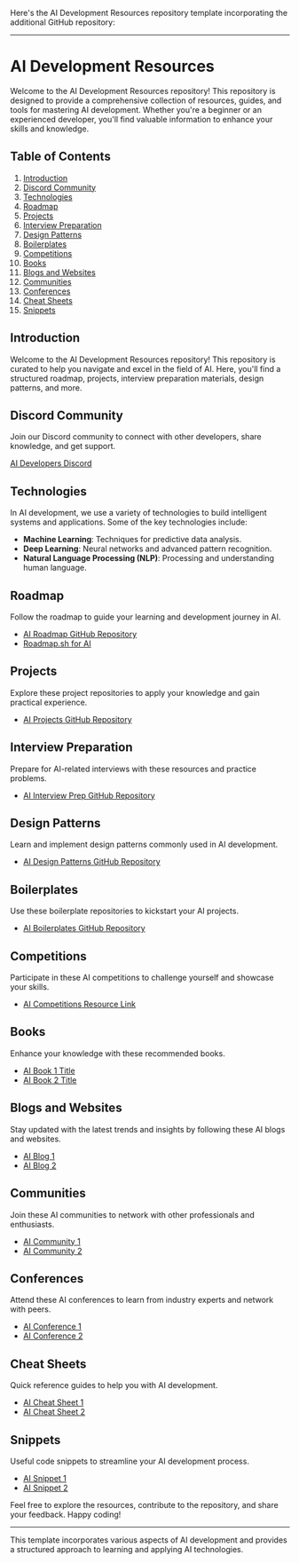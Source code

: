 Here's the AI Development Resources repository template incorporating the additional GitHub repository:

---

# AI Development Resources

Welcome to the AI Development Resources repository! This repository is designed to provide a comprehensive collection of resources, guides, and tools for mastering AI development. Whether you're a beginner or an experienced developer, you'll find valuable information to enhance your skills and knowledge.

## Table of Contents

1. [Introduction](#introduction)
2. [Discord Community](#discord-community)
3. [Technologies](#technologies)
4. [Roadmap](#roadmap)
5. [Projects](#projects)
6. [Interview Preparation](#interview-preparation)
7. [Design Patterns](#design-patterns)
8. [Boilerplates](#boilerplates)
9. [Competitions](#competitions)
10. [Books](#books)
11. [Blogs and Websites](#blogs-and-websites)
12. [Communities](#communities)
13. [Conferences](#conferences)
14. [Cheat Sheets](#cheat-sheets)
15. [Snippets](#snippets)

## Introduction

Welcome to the AI Development Resources repository! This repository is curated to help you navigate and excel in the field of AI. Here, you'll find a structured roadmap, projects, interview preparation materials, design patterns, and more.

## Discord Community

Join our Discord community to connect with other developers, share knowledge, and get support.

[AI Developers Discord](https://discord.gg/yourdiscordlink)

## Technologies

In AI development, we use a variety of technologies to build intelligent systems and applications. Some of the key technologies include:

- **Machine Learning**: Techniques for predictive data analysis.
- **Deep Learning**: Neural networks and advanced pattern recognition.
- **Natural Language Processing (NLP)**: Processing and understanding human language.

## Roadmap

Follow the roadmap to guide your learning and development journey in AI.

- [AI Roadmap GitHub Repository](https://github.com/yourusername/ai-roadmap)
- [Roadmap.sh for AI](https://roadmap.sh/ai)

## Projects

Explore these project repositories to apply your knowledge and gain practical experience.

- [AI Projects GitHub Repository](https://github.com/yourusername/ai-projects)

## Interview Preparation

Prepare for AI-related interviews with these resources and practice problems.

- [AI Interview Prep GitHub Repository](https://github.com/yourusername/ai-interview-prep)

## Design Patterns

Learn and implement design patterns commonly used in AI development.

- [AI Design Patterns GitHub Repository](https://github.com/yourusername/ai-design-patterns)

## Boilerplates

Use these boilerplate repositories to kickstart your AI projects.

- [AI Boilerplates GitHub Repository](https://github.com/yourusername/ai-boilerplates)

## Competitions

Participate in these AI competitions to challenge yourself and showcase your skills.

- [AI Competitions Resource Link](https://www.example.com/ai-competitions)

## Books

Enhance your knowledge with these recommended books.

- [AI Book 1 Title](https://www.example.com/ai-book1)
- [AI Book 2 Title](https://www.example.com/ai-book2)

## Blogs and Websites

Stay updated with the latest trends and insights by following these AI blogs and websites.

- [AI Blog 1](https://www.example.com/ai-blog1)
- [AI Blog 2](https://www.example.com/ai-blog2)

## Communities

Join these AI communities to network with other professionals and enthusiasts.

- [AI Community 1](https://www.example.com/ai-community1)
- [AI Community 2](https://www.example.com/ai-community2)

## Conferences

Attend these AI conferences to learn from industry experts and network with peers.

- [AI Conference 1](https://www.example.com/ai-conference1)
- [AI Conference 2](https://www.example.com/ai-conference2)

## Cheat Sheets

Quick reference guides to help you with AI development.

- [AI Cheat Sheet 1](https://www.example.com/ai-cheatsheet1)
- [AI Cheat Sheet 2](https://www.example.com/ai-cheatsheet2)

## Snippets

Useful code snippets to streamline your AI development process.

- [AI Snippet 1](https://www.example.com/ai-snippet1)
- [AI Snippet 2](https://www.example.com/ai-snippet2)

Feel free to explore the resources, contribute to the repository, and share your feedback. Happy coding!

---

This template incorporates various aspects of AI development and provides a structured approach to learning and applying AI technologies.
